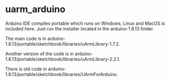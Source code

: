 # uarm_arduino

Arduino IDE compiles portable which runs on Windows, Linux and MacOS is included here. Just run the installer located in the arduino-1.8.13 folder.

The main code is in arduino-1.8.13/portable/sketchbook/libraries/uArmLibrary-1.7.2.

Another version of the code is in arduino-1.8.13/portable/sketchbook/libraries/uArmLibrary-2.2.1.

There is old code in arduino-1.8.13/portable/sketchbook/libraries/UArmForArduino.

